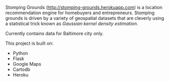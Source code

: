 Stomping Grounds (http://stomping-grounds.herokuapp.com) is a location recommendation engine for homebuyers and entrepreneurs. Stomping grounds is driven by a variety of geospatial datasets that are cleverly using a statistical trick known as <em>Gaussian kernel density estimation</em>.

Currently contains data for Baltimore city only.

This project is built on:
<ul>
<li>Python</li>
<li>Flask</li>
<li>Google Maps</li>
<li>Cartodb</li>
<li>Heroku</li>
</ul>
